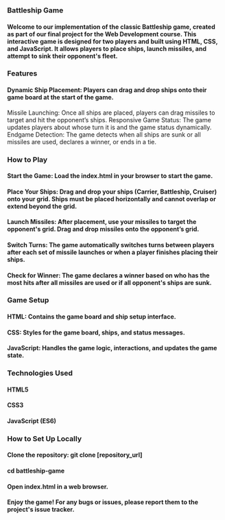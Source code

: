 ### Battleship Game
#### Welcome to our implementation of the classic Battleship game, created as part of our final project for the Web Development course. This interactive game is designed for two players and built using HTML, CSS, and JavaScript. It allows players to place ships, launch missiles, and attempt to sink their opponent's fleet.
### Features
#### Dynamic Ship Placement: Players can drag and drop ships onto their game board at the start of the game.
Missile Launching: Once all ships are placed, players can drag missiles to target and hit the opponent’s ships.
Responsive Game Status: The game updates players about whose turn it is and the game status dynamically.
Endgame Detection: The game detects when all ships are sunk or all missiles are used, declares a winner, or ends in a tie.
### How to Play
#### Start the Game: Load the index.html in your browser to start the game.
#### Place Your Ships: Drag and drop your ships (Carrier, Battleship, Cruiser) onto your grid. Ships must be placed horizontally and cannot overlap or extend beyond the grid.
#### Launch Missiles: After placement, use your missiles to target the opponent's grid. Drag and drop missiles onto the opponent’s grid.
#### Switch Turns: The game automatically switches turns between players after each set of missile launches or when a player finishes placing their ships.
#### Check for Winner: The game declares a winner based on who has the most hits after all missiles are used or if all opponent's ships are sunk.
### Game Setup
#### HTML: Contains the game board and ship setup interface.
#### CSS: Styles for the game board, ships, and status messages.
#### JavaScript: Handles the game logic, interactions, and updates the game state.
### Technologies Used
#### HTML5
#### CSS3
#### JavaScript (ES6)
### How to Set Up Locally
#### Clone the repository: git clone [repository_url]
#### cd battleship-game
#### Open index.html in a web browser.
#### Enjoy the game! For any bugs or issues, please report them to the project's issue tracker.

